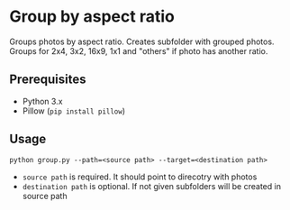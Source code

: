 # Group by aspect ratio

Groups photos by aspect ratio. Creates subfolder with grouped photos. Groups for 2x4, 3x2, 16x9, 1x1 and "others" if photo has another ratio. 

## Prerequisites
- Python 3.x
- Pillow (`pip install pillow`)

## Usage
```
python group.py --path=<source path> --target=<destination path>
```

- `source path` is required. It should point to direcotry with photos
- `destination path` is optional. If not given subfolders will be created in source path 